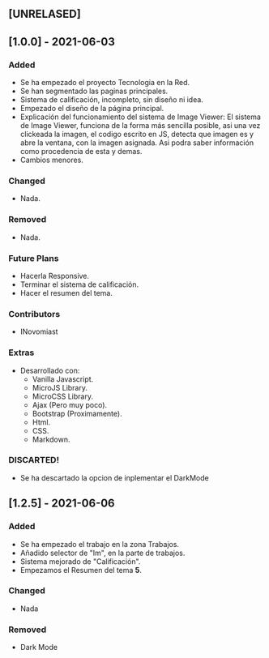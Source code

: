 ## [UNRELASED]

## [1.0.0] - 2021-06-03
### Added
 - Se ha empezado el proyecto Tecnologia en la Red.
 - Se han segmentado las paginas principales.
 - Sistema de calificación, incompleto, sin diseño ni idea.
 - Empezado el diseño de la página principal.
 - Explicación del funcionamiento del sistema de Image Viewer:
    El sistema de Image Viewer, funciona de la forma más sencilla posible, asi
    una vez clickeada la imagen, el codigo escrito en JS, detecta que imagen es
    y abre la ventana, con la imagen asignada. Asi podra saber información como
    procedencia de esta y demas.
 - Cambios menores.

### Changed
 - Nada.

### Removed
 - Nada.

### Future Plans
 - Hacerla Responsive.
 - Terminar el sistema de calificación.
 - Hacer el resumen del tema.

### Contributors
 - INovomiast

### Extras
 - Desarrollado con:
    - Vanilla Javascript.
    - MicroJS Library.
    - MicroCSS Library.
    - Ajax (Pero muy poco).
    - Bootstrap (Proximamente).
    - Html.
    - CSS.
    - Markdown.

### DISCARTED!
 - Se ha descartado la opcion de inplementar el DarkMode

## [1.2.5] - 2021-06-06
### Added
 - Se ha empezado el trabajo en la zona Trabajos.
 - Añadido selector de "Im", en la parte de trabajos.
 - Sistema mejorado de "Calificación".
 - Empezamos el Resumen del tema **5**.

### Changed
 - Nada

### Removed
 - Dark Mode
